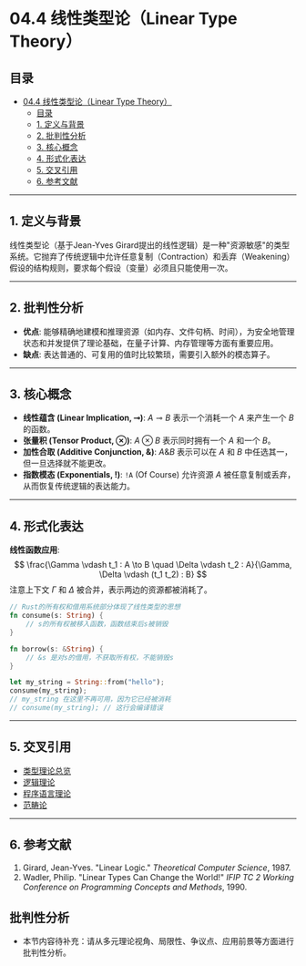 # 04.4 线性类型论（Linear Type Theory）

## 目录

- [04.4 线性类型论（Linear Type Theory）](#044-线性类型论linear-type-theory)
  - [目录](#目录)
  - [1. 定义与背景](#1-定义与背景)
  - [2. 批判性分析](#2-批判性分析)
  - [3. 核心概念](#3-核心概念)
  - [4. 形式化表达](#4-形式化表达)
  - [5. 交叉引用](#5-交叉引用)
  - [6. 参考文献](#6-参考文献)

---

## 1. 定义与背景

线性类型论（基于Jean-Yves Girard提出的线性逻辑）是一种"资源敏感"的类型系统。它抛弃了传统逻辑中允许任意复制（Contraction）和丢弃（Weakening）假设的结构规则，要求每个假设（变量）必须且只能使用一次。

---

## 2. 批判性分析

- **优点**: 能够精确地建模和推理资源（如内存、文件句柄、时间），为安全地管理状态和并发提供了理论基础，在量子计算、内存管理等方面有重要应用。
- **缺点**: 表达普通的、可复用的值时比较繁琐，需要引入额外的模态算子。

---

## 3. 核心概念

- **线性蕴含 (Linear Implication, ⊸)**: $A ⊸ B$ 表示一个消耗一个 $A$ 来产生一个 $B$ 的函数。
- **张量积 (Tensor Product, ⊗)**: $A ⊗ B$ 表示同时拥有一个 $A$ 和一个 $B$。
- **加性合取 (Additive Conjunction, &)**: $A \& B$ 表示可以在 $A$ 和 $B$ 中任选其一，但一旦选择就不能更改。
- **指数模态 (Exponentials, !)**: `!A` (Of Course) 允许资源 $A$ 被任意复制或丢弃，从而恢复传统逻辑的表达能力。

---

## 4. 形式化表达

**线性函数应用**:
$$
\frac{\Gamma \vdash t_1 : A \to B \quad \Delta \vdash t_2 : A}{\Gamma, \Delta \vdash (t_1 t_2) : B}
$$
注意上下文 $\Gamma$ 和 $\Delta$ 被合并，表示两边的资源都被消耗了。

```rust
// Rust的所有权和借用系统部分体现了线性类型的思想
fn consume(s: String) {
    // s的所有权被移入函数，函数结束后s被销毁
}

fn borrow(s: &String) {
    // &s 是对s的借用，不获取所有权，不能销毁s
}

let my_string = String::from("hello");
consume(my_string);
// my_string 在这里不再可用，因为它已经被消耗
// consume(my_string); // 这行会编译错误
```

---

## 5. 交叉引用

- [类型理论总览](README.md)
- [逻辑理论](README.md)
- [程序语言理论](README.md)
- [范畴论](README.md)

---

## 6. 参考文献

1. Girard, Jean-Yves. "Linear Logic." *Theoretical Computer Science*, 1987.
2. Wadler, Philip. "Linear Types Can Change the World!" *IFIP TC 2 Working Conference on Programming Concepts and Methods*, 1990.


## 批判性分析

- 本节内容待补充：请从多元理论视角、局限性、争议点、应用前景等方面进行批判性分析。
